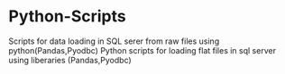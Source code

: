 # Python-Scripts
Scripts for data loading in SQL serer from raw files using python(Pandas,Pyodbc)
Python scripts for loading flat files in sql server using liberaries (Pandas,Pyodbc)
